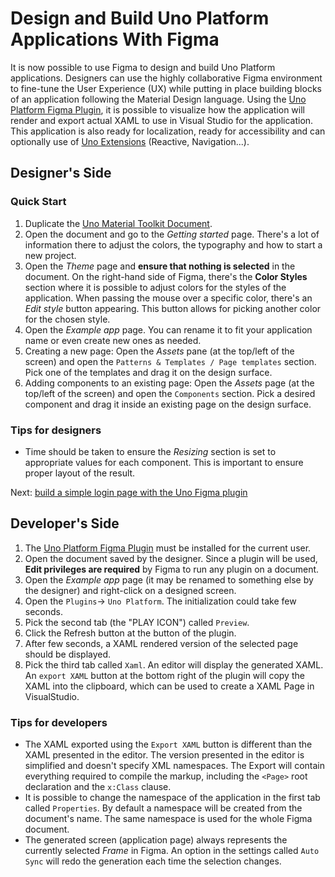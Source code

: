 # Design and Build Uno Platform Applications With Figma
It is now possible to use Figma to design and build Uno Platform applications. Designers can use the highly collaborative Figma environment to fine-tune the User Experience (UX) while putting in place building blocks of an application following the Material Design language.
Using the [Uno Platform Figma Plugin](https://www.figma.com/community/plugin/1045528009520465828/Uno-Platform), it is possible to visualize how the application will render and export actual XAML to use in Visual Studio for the application. This application is also ready for localization, ready for accessibility and can optionally use of [Uno Extensions](https://github.com/unoplatform/uno.extensions) (Reactive, Navigation...).
## Designer's Side

### Quick Start
1. Duplicate the [Uno Material Toolkit Document](https://www.figma.com/community/file/1045411863379988189).
2. Open the document and go to the _Getting started_ page. There's a lot of information there to adjust the colors, the typography and how to start a new project.
3. Open the _Theme_ page and **ensure that nothing is selected** in the document. On the right-hand side of Figma, there's the **Color Styles** section where it is possible to adjust colors for the styles of the application. When passing the mouse over a specific color, there's an _Edit style_ button appearing. This button allows for picking another color for the chosen style.
4. Open the _Example app_ page. You can rename it to fit your application name or even create new ones as needed.
5. Creating a new page: Open the _Assets_ pane (at the top/left of the screen) and open the `Patterns & Templates / Page templates` section. Pick one of the templates and drag it on the design surface.
6. Adding components to an existing page: Open the _Assets_ page (at the top/left of the screen) and open the `Components` section. Pick a desired component and drag it inside an existing page on the design surface.
### Tips for designers
* Time should be taken to ensure the _Resizing_ section is set to appropriate values for each component. This is important to ensure proper layout of the result.

Next: [build a simple login page with the Uno Figma plugin](designers/simple-login-page.md)

## Developer's Side
1. The  [Uno Platform Figma Plugin](https://www.figma.com/community/plugin/1045528009520465828/Uno-Platform) must be installed for the current user.
2. Open the document saved by the designer. Since a plugin will be used, **Edit privileges are required** by Figma to run any plugin on a document.
3. Open the _Example app_ page (it may be renamed to something else by the designer) and right-click on a designed screen.
4. Open the `Plugins`-> `Uno Platform`. The initialization could take few seconds.
5. Pick the second tab (the "PLAY ICON") called `Preview`.
6. Click the Refresh button at the button of the plugin.
7. After few seconds, a XAML rendered version of the selected page should be displayed.
8. Pick the third tab called `Xaml`. An editor will display the generated XAML. An `export XAML` button at the bottom right of the plugin will copy the XAML into the clipboard, which can be used to create a XAML Page in VisualStudio.
### Tips for developers
* The XAML exported using the `Export XAML` button is different than the XAML presented in the editor. The version presented in the editor is simplified and doesn't specify XML namespaces. The Export will contain everything required to compile the markup, including the `<Page>` root declaration and the `x:Class` clause.
* It is possible to change the namespace of the application in the first tab called `Properties`. By default a namespace will be created from the document's name. The same namespace is used for the whole Figma document.
* The generated screen (application page) always represents the currently selected _Frame_ in Figma. An option in the settings called `Auto Sync` will redo the generation each time the selection changes.